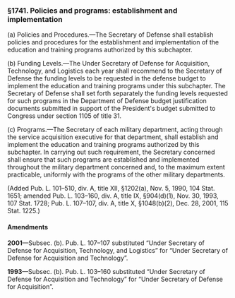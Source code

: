 ### §1741. Policies and programs: establishment and implementation ###

(a) Policies and Procedures.—The Secretary of Defense shall establish policies and procedures for the establishment and implementation of the education and training programs authorized by this subchapter.

(b) Funding Levels.—The Under Secretary of Defense for Acquisition, Technology, and Logistics each year shall recommend to the Secretary of Defense the funding levels to be requested in the defense budget to implement the education and training programs under this subchapter. The Secretary of Defense shall set forth separately the funding levels requested for such programs in the Department of Defense budget justification documents submitted in support of the President's budget submitted to Congress under section 1105 of title 31.

(c) Programs.—The Secretary of each military department, acting through the service acquisition executive for that department, shall establish and implement the education and training programs authorized by this subchapter. In carrying out such requirement, the Secretary concerned shall ensure that such programs are established and implemented throughout the military department concerned and, to the maximum extent practicable, uniformly with the programs of the other military departments.

(Added Pub. L. 101–510, div. A, title XII, §1202(a), Nov. 5, 1990, 104 Stat. 1651; amended Pub. L. 103–160, div. A, title IX, §904(d)(1), Nov. 30, 1993, 107 Stat. 1728; Pub. L. 107–107, div. A, title X, §1048(b)(2), Dec. 28, 2001, 115 Stat. 1225.)

#### Amendments ####

**2001**—Subsec. (b). Pub. L. 107–107 substituted “Under Secretary of Defense for Acquisition, Technology, and Logistics” for “Under Secretary of Defense for Acquisition and Technology”.

**1993**—Subsec. (b). Pub. L. 103–160 substituted “Under Secretary of Defense for Acquisition and Technology” for “Under Secretary of Defense for Acquisition”.
